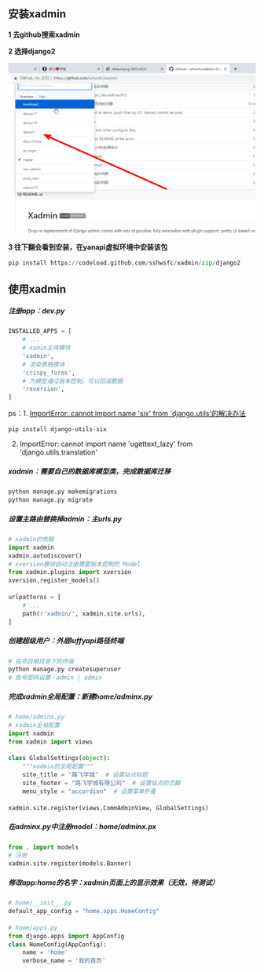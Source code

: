 ## 安装xadmin



**1 去github搜索xadmin**

**2 选择django2**

[![img](4.xadmin插件.assets/1407587-20191206180510887-834005026.png)](https://img2018.cnblogs.com/blog/1407587/201912/1407587-20191206180510887-834005026.png)

**3 往下翻会看到安装，在yanapi虚拟环境中安装该包**

```python
pip install https://codeload.github.com/sshwsfc/xadmin/zip/django2
```

## 使用xadmin

##### 注册app：dev.py

```python
INSTALLED_APPS = [
    # ...
    # xamin主体模块
    'xadmin',
    # 渲染表格模块
    'crispy_forms',
    # 为模型通过版本控制，可以回滚数据
    'reversion',
]
```

ps：1. [ImportError: cannot import name 'six' from 'django.utils'的解决办法](https://www.cnblogs.com/aiyablog/p/17142123.html)

```pythpn
pip install django-utils-six
```

2. ImportError: cannot import name 'ugettext_lazy' from 'django.utils.translation'

   

##### xadmin：需要自己的数据库模型类，完成数据库迁移

```python
python manage.py makemigrations
python manage.py migrate
```

##### 设置主路由替换掉admin：主urls.py

```python
# xadmin的依赖
import xadmin
xadmin.autodiscover()
# xversion模块自动注册需要版本控制的 Model
from xadmin.plugins import xversion
xversion.register_models()

urlpatterns = [
    # ...
    path(r'xadmin/', xadmin.site.urls),
]
```

##### 创建超级用户：外层luffyapi路径终端

```python
# 在项目根目录下的终端
python manage.py createsuperuser
# 账号密码设置：admin | admin
```

##### 完成xadmin全局配置：新建home/adminx.py

```python
# home/adminx.py
# xadmin全局配置
import xadmin
from xadmin import views

class GlobalSettings(object):
    """xadmin的全局配置"""
    site_title = "路飞学城"  # 设置站点标题
    site_footer = "路飞学城有限公司"  # 设置站点的页脚
    menu_style = "accordion"  # 设置菜单折叠

xadmin.site.register(views.CommAdminView, GlobalSettings)
```

##### 在adminx.py中注册model：home/adminx.px

```python
from . import models
# 注册
xadmin.site.register(models.Banner)
```

##### 修改app:home的名字：xadmin页面上的显示效果（无效，待测试）

```python
# home/__init__.py
default_app_config = "home.apps.HomeConfig"

# home/apps.py
from django.apps import AppConfig
class HomeConfig(AppConfig):
    name = 'home'
    verbose_name = '我的首页'
```